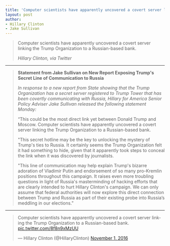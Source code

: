 ```yaml
---
title: 'Computer scientists have apparently uncovered a covert server linking the Trump Organization to a Russian-based bank.'
layout: post
author:
- Hillary Clinton
- Jake Sullivan
---
```


> Computer scientists have apparently uncovered a covert server linking the Trump Organization to a Russian-based bank.
>
> <cite>Hillary Clinton, via Twitter</cite>

---

> <b>Statement from Jake Sullivan on New Report Exposing Trump's Secret
Line of Communication to Russia</b>
>
> *In response to a new report from State showing that the Trump Organization has a secret server registered to Trump Tower that has been covertly communicating with Russia, Hillary for America Senior Policy Adviser Jake Sullivan released the following statement Monday:*
>
> “This could be the most direct link yet between Donald Trump and Moscow. Computer scientists have apparently uncovered a covert server linking the Trump Organization to a Russian-based bank.
>
> "This secret hotline may be the key to unlocking the mystery of Trump's ties to Russia. It certainly seems the Trump Organization felt it had something to hide, given that it apparently took steps to conceal the link when it was discovered by journalists.
>
> "This line of communication may help explain Trump's bizarre adoration of Vladimir Putin and endorsement of so many pro-Kremlin positions throughout this campaign. It raises even more troubling questions in light of Russia's masterminding of hacking efforts that are clearly intended to hurt Hillary Clinton's campaign. We can only assume that federal authorities will now explore this direct connection between Trump and Russia as part of their existing probe into Russia’s meddling in our elections.”

---

<blockquote class="twitter-tweet"><p lang="en" dir="ltr">Computer scientists have apparently uncovered a covert server linking the Trump Organization to a Russian-based bank. <a href="https://t.co/8f8n9xMzUU">pic.twitter.com/8f8n9xMzUU</a></p>&mdash; Hillary Clinton (@HillaryClinton) <a href="https://twitter.com/HillaryClinton/status/793250312119263233?ref_src=twsrc%5Etfw">November 1, 2016</a></blockquote> <script async src="https://platform.twitter.com/widgets.js" charset="utf-8"></script>

